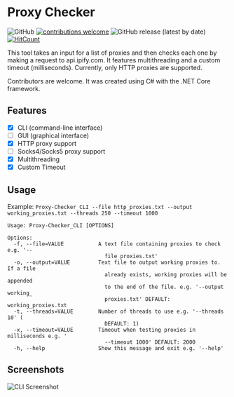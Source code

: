 # Proxy Checker

![GitHub](https://img.shields.io/github/license/moodiest/Proxy-Checker?style=flat-square)
[![contributions welcome](https://img.shields.io/badge/contributions-welcome-brightgreen.svg?style=flat-square)](https://github.com/moodiest/Proxy-Checker/issues)
![GitHub release (latest by date)](https://img.shields.io/github/v/release/moodiest/Proxy-Checker?style=flat-square)
[![HitCount](http://hits.dwyl.com/moodiest/Proxy-Checker.svg)](http://hits.dwyl.com/moodiest/Proxy-Checker)
 
This tool takes an input for a list of proxies and then checks each one by making a request to api.ipify.com. It features multithreading and a custom timeout (milliseconds). Currently, only HTTP proxies are supported.

Contributors are welcome. It was created using C# with the .NET Core framework.

## Features
* [x] CLI (command-line interface)
* [ ] GUI (graphical interface)
* [x] HTTP proxy support
* [ ] Socks4/Socks5 proxy support
* [x] Multithreading
* [x] Custom Timeout

## Usage

Example: `Proxy-Checker_CLI --file http_proxies.txt --output working_proxies.txt --threads 250 --timeout 1000`

```
Usage: Proxy-Checker_CLI [OPTIONS]

Options:
  -f, --file=VALUE           A text file containing proxies to check e.g. '--
                               file proxies.txt'
  -o, --output=VALUE         Text file to output working proxies to. If a file
                               already exists, working proxies will be appended
                               to the end of the file. e.g. '--output working_
                               proxies.txt' DEFAULT: working_proxies.txt
  -t, --threads=VALUE        Number of threads to use e.g. '--threads 10' (
                               DEFAULT: 1)
  -x, --timeout=VALUE        Timeout when testing proxies in milliseconds e.g. '
                               --timeout 1000' DEFAULT: 2000
  -h, --help                 Show this message and exit e.g. '--help'
```

## Screenshots

![CLI Screenshot](https://i.imgur.com/Kykk8Qy.png)
